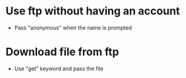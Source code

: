 # Use ftp without having an account

- Pass "anonymous" when the name is prompted

# Download file from ftp

- Use "get" keyword and pass the file
